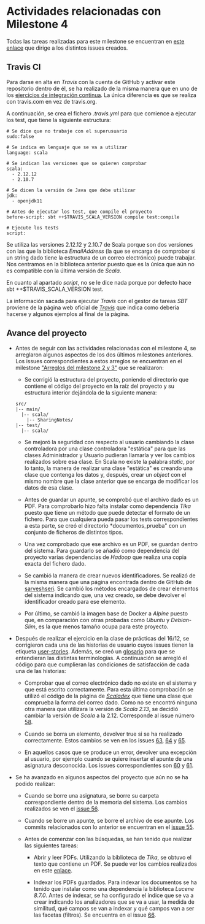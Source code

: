 # Actividades relacionadas con Milestone 4

Todas las tareas realizadas para este milestone se encuentran en [este enlace](https://github.com/mjls130598/SharingNotes/milestone/11) que dirige a los distintos issues creados.

## Travis CI

Para darse en alta en *Travis* con la cuenta de GitHub y activar este repositorio dentro de él, se ha realizado de la misma manera que en uno de los [ejercicios de integración continua](https://github.com/mjls130598/CC-ejercicios/blob/master/ej_tema2.md#ejercicio-5). La única diferencia es que se realiza con travis.com en vez de travis.org.

A continuación, se crea el fichero *.travis.yml* para que comience a ejecutar los test, que tiene la siguiente estructura:

```
# Se dice que no trabaje con el superusuario
sudo:false

# Se indica en lenguaje que se va a utilizar
language: scala

# Se indican las versiones que se quieren comprobar
scala:
  - 2.12.12
  - 2.10.7

# Se dicen la versión de Java que debe utilizar
jdk:
  - openjdk11

# Antes de ejecutar los test, que compile el proyecto
before-script: sbt ++$TRAVIS_SCALA_VERSION compile test:compile

# Ejecute los tests
script:
```

Se utiliza las versiones 2.12.12 y 2.10.7 de Scala porque son dos versiones con las que la biblioteca *EmailAddress* (la que se encarga de comprobar si un string dado tiene la estructura de un correo electrónico) puede trabajar. Nos centramos en la biblioteca anterior puesto que es la única que aún no es compatible con la última versión de *Scala*.

En cuanto al apartado *script*, no se le dice nada porque por defecto hace sbt ++$TRAVIS_SCALA_VERSION test.

La información sacada para ejecutar *Travis* con el gestor de tareas *SBT* proviene de la página web oficial de [*Travis*](https://docs.travis-ci.com/user/languages/scala/) que indica como debería hacerse y algunos ejemplos al final de la página.

## Avance del proyecto

* Antes de seguir con las actividades relacionadas con el milestone 4, se arreglaron algunos aspectos de los dos últimos milestones anteriores. Los issues correspondientes a estos arreglos se encuentran en el milestone ["Arreglos del milestone 2 y 3"](https://github.com/mjls130598/SharingNotes/milestone/12?closed=1) que se realizaron:

  * Se corrigió la estructura del proyecto, poniendo el directorio que contiene el código del proyecto en la raíz del proyecto y su estructura interior dejándola de la siguiente manera:
  ```
  src/
  |-- main/
    |-- scala/
      |-- SharingNotes/
  |-- test/
    |-- scala/
  ```

  * Se mejoró la seguridad con respecto al usuario cambiando la clase controladora por una clase controladora "estática" para que las clases Administrador y Usuario pudieran llamarla y ver los cambios realizados sobre esa clase. En Scala no existe la palabra *static*, por lo tanto, la manera de realizar una clase "estática" es creando una clase que contenga los datos y, después, crear un *object* con el mismo nombre que la clase anterior que se encarga de modificar los datos de esa clase.

  * Antes de guardar un apunte, se comprobó que el archivo dado es un PDF. Para comprobarlo hizo falta instalar como dependencia *Tika* puesto que tiene un método que puede detectar el formato de un fichero. Para que cualquiera pueda pasar los tests correspondientes a esta parte, se creó el directorio *documentos_prueba" con un conjunto de ficheros de distintos tipos.

  * Una vez comprobado que ese archivo es un PDF, se guardan dentro del sistema. Para guardarlo se añadió como dependencia del proyecto varias dependencias de *Hadoop* que realiza una copia exacta del fichero dado.

  * Se cambió la manera de crear nuevos identificadores. Se realizó de la misma manera que una página encontrada dentro de GitHub de [sarveshseri](https://gist.github.com/sarveshseri/f188a1a52ff966c63ea4). Se cambió los métodos encargados de crear elementos del sistema indicando que, una vez creado, se debe devolver el identificador creado para ese elemento.

  * Por último, se cambió la imagen base de Docker a *Alpine* puesto que, en comparación con otras probadas como *Ubuntu* y *Debian-Slim*, es la que menos tamaño ocupa para este proyecto.

* Después de realizar el ejercicio en la clase de prácticas del 16/12, se corrigieron cada una de las historias de usuario cuyos issues tienen la etiqueta [user-stories](https://github.com/mjls130598/SharingNotes/labels/user-stories). Además, se creó un [glosario](https://github.com/mjls130598/SharingNotes/issues/62) para que se entendieran las distintas terminologías. A continuación se arregló el código para que cumplieran las condiciones de satisfacción de cada una de las historias:

  * Comprobar que el correo electrónico dado no existe en el sistema y que está escrito correctamente. Para esta última comprobación se utilizó el código de la página de [*Scaladex*](https://index.scala-lang.org/hmrc/emailaddress/emailaddress/2.1.0?target=_2.12) que tiene una clase que comprueba la forma del correo dado. Como no se encontró ninguna otra manera que utilizara la versión de *Scala 2.13*, se decidió cambiar la versión de *Scala* a la 2.12. Corresponde al issue número [58](https://github.com/mjls130598/SharingNotes/issues/58).

  * Cuando se borra un elemento, devolver true si se ha realizado correctamente. Estos cambios se ven en los issues [63](https://github.com/mjls130598/SharingNotes/issues/63), [64](https://github.com/mjls130598/SharingNotes/issues/64) y [65](https://github.com/mjls130598/SharingNotes/issues/65).

  * En aquellos casos que se produce un error, devolver una excepción al usuario, por ejemplo cuando se quiere insertar el apunte de una asignatura desconocida. Los issues correspondientes son [60](https://github.com/mjls130598/SharingNotes/issues/60) y [61](https://github.com/mjls130598/SharingNotes/issues/61).

* Se ha avanzado en algunos aspectos del proyecto que aún no se ha podido realizar:

  * Cuando se borre una asignatura, se borre su carpeta correspondiente dentro de la memoria del sistema. Los cambios realizados se ven el [issue 56](https://github.com/mjls130598/SharingNotes/issues/56).

  * Cuando se borre un apunte, se borre el archivo de ese apunte. Los commits relacionados con lo anterior se encuentran en el [issue 55](https://github.com/mjls130598/SharingNotes/issues/55).

  * Antes de comenzar con las búsquedas, se han tenido que realizar las siguientes tareas:

    * Abrir y leer PDFs. Utilizando la biblioteca de *Tika*, se obtuvo el texto que contiene un PDF. Se puede ver los cambios realizados en este [enlace](https://github.com/mjls130598/SharingNotes/issues/52).

    * Indexar los PDFs guardados. Para indexar los documentos se ha tenido que instalar como una dependencia la biblioteca *Lucene 8.7.0*. Antes de indexar, se ha configurado el índice que se va a crear indicando los analizadores que se va a usar, la medida de similitud, qué campos se van a indexar y qué campos van a ser las facetas (filtros). Se encuentra en el issue [66](https://github.com/mjls130598/SharingNotes/issues/66).
